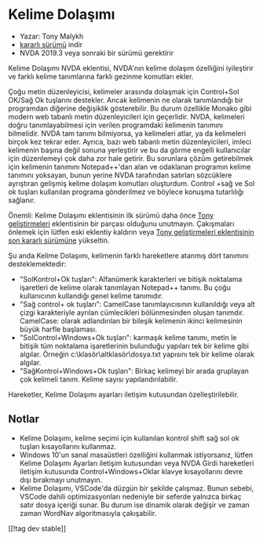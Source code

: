 # Kelime Dolaşımı #

* Yazar: Tony Malykh
* [kararlı sürümü][1] indir
* NVDA 2019.3 veya sonraki bir sürümü gerektirir

Kelime Dolaşımı NVDA eklentisi, NVDA'nın kelime dolaşım özelliğini
iyileştirir ve farklı kelime tanımlarına farklı gezinme komutları ekler.

Çoğu metin düzenleyicisi, kelimeler arasında dolaşmak için Control+Sol
OK/Sağ Ok tuşlarını destekler. Ancak kelimenin ne olarak tanımlandığı bir
programdan diğerine değişiklik gösterebilir. Bu durum özellikle Monako gibi
modern web tabanlı metin düzenleyicileri için geçerlidir. NVDA, kelimeleri
doğru tanımlayabilmesi için verilen programdaki kelimenin tanımını
bilmelidir. NVDA tam tanımı bilmiyorsa, ya kelimeleri atlar, ya da
kelimeleri birçok kez tekrar eder. Ayrıca, bazı web tabanlı metin
düzenleyicileri, imleci kelimenin başına değil sonuna yerleştirir ve bu da
görme engelli kullanıcılar için düzenlemeyi çok daha zor hale getirir. Bu
sorunlara çözüm getirebilmek için kelimenin  tanımını Notepad++'dan alan ve
odaklanan programın kelime tanımını yoksayan, bunun yerine NVDA tarafından
satırları sözcüklere ayrıştıran gelişmiş kelime dolaşım komutları
oluşturdum. Control +sağ ve Sol ok tuşları kullanılan programa gönderilmez
ve böylece konuşma tutarlılığı sağlanır.

Önemli: Kelime Dolaşımı eklentisinin ilk sürümü daha önce [Tony
geliştirmeleri](https://github.com/mltony/nvda-tonys-enhancements/)
eklentisinin bir parçası olduğunu unutmayın. Çakışmaları önlemek için lütfen
eski eklentiy kaldırın veya [Tony geliştirmeleri eklentisinin son kararlı
sürümüne](https://github.com/mltony/nvda-tonys-enhancements/releases/latest/download/tonysEnhancements.nvda-addon)
yükseltin.

Şu anda Kelime Dolaşımı, kelimenin farklı hareketlere atanmış dört tanımını
desteklemektedir:

* "SolKontrol+Ok tuşları": Alfanümerik karakterleri ve bitişik noktalama
  işaretleri de kelime olarak tanımlayan Notepad++ tanımı. Bu çoğu
  kullanıcının kullandığı genel kelime tanımıdır.
* "Sağ control+ ok tuşları": CamelCase tanımlayıcısının kullanıldığı veya
  alt çizgi karakteriyle ayrılan cümlecikleri bölünmesinden oluşan
  tanımdır.
  CamelCase: olarak adlandırılan bir bileşik kelimenin ikinci kelimesinin
  büyük harfle başlaması.
* "SolControl+Windows+Ok tuşları": karmaşık kelime tanımı, metin le bitişik
  tüm noktalama işaretlerinin bulunduğu yapıları tek bir kelime gibi
  algılar. Örneğin c:\klasör\altklasör\dosya.txt yapısını tek bir kelime
  olarak algılar.
* "SağKontrol+Windows+Ok tuşları": Birkaç kelimeyi bir arada gruplayan çok
  kelimeli tanım. Kelime sayısı yapılandırılabilir.

Hareketler, Kelime Dolaşımı ayarları  iletişim kutusundan
özelleştirilebilir.

## Notlar

* Kelime Dolaşımı, kelime seçimi için kullanılan kontrol shift sağ sol ok
  tuşları kısayollarını kullanmaz.
* Windows 10'un sanal masaüstleri özelliğini kullanmak istiyorsanız, lütfen
  Kelime Dolaşımı Ayarları iletişim kutusundan veya NVDA Girdi hareketleri
  iletişim kutusunda Control+Windows+Oklar klavye kısayollarını devre dışı
  bırakmayı unutmayın.
* Kelime Dolaşımı, VSCode'da düzgün bir şekilde çalışmaz. Bunun sebebi,
  VSCode dahili optimizasyonları nedeniyle bir seferde yalnızca birkaç satır
  dosya içeriği sunar. Bu durum ise dinamik olarak değişir ve zaman zaman
  WordNav algoritmasıyla çakışabilir.

[[!tag dev stable]]

[1]: https://www.nvaccess.org/addonStore/legacy?file=wordnav
